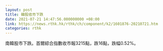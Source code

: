```yaml
---
layout: post
title: 韓股收市下跌
date: 2021-07-21 14:47:56.000000000 +08:00
link: https://news.rthk.hk/rthk/ch/component/k2/1601876-20210721.htm
categories: rthk
---
```


南韓股市下跌。首爾綜合指數收市報3215點，跌16點，跌幅0.52%。
